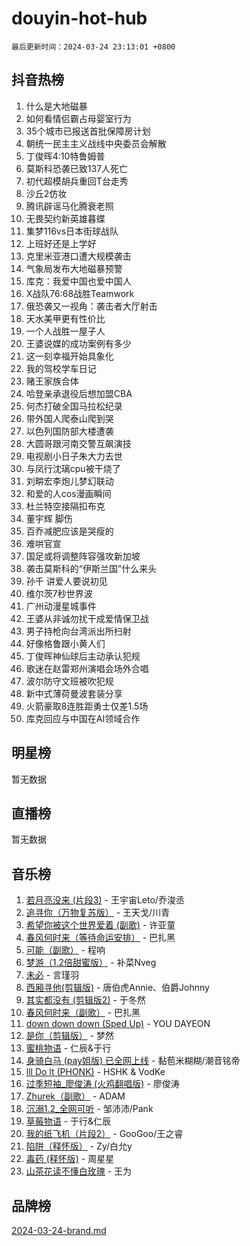 # douyin-hot-hub

`最后更新时间：2024-03-24 23:13:01 +0800`

## 抖音热榜

1. 什么是大地磁暴
1. 如何看情侣霸占母婴室行为
1. 35个城市已报送首批保障房计划
1. 朝统一民主主义战线中央委员会解散
1. 丁俊晖4:10特鲁姆普
1. 莫斯科恐袭已致137人死亡
1. 初代超模胡兵重回T台走秀
1. 沙丘2仿妆
1. 腾讯辟谣马化腾衰老照
1. 无畏契约新英雄暮蝶
1. 集梦116vs日本街球战队
1. 上班好还是上学好
1. 克里米亚港口遭大规模袭击
1. 气象局发布大地磁暴预警
1. 库克：我爱中国也爱中国人
1. X战队76:68战胜Teamwork
1. 俄恐袭又一视角：袭击者大厅射击
1. 天水美甲更有性价比
1. 一个人战胜一屋子人
1. 王婆说媒的成功案例有多少
1. 这一刻幸福开始具象化
1. 我的驾校学车日记
1. 赌王家族合体
1. 哈登亲承退役后想加盟CBA
1. 何杰打破全国马拉松纪录
1. 带外国人爬泰山爬到哭
1. 以色列国防部大楼遭袭
1. 大圆哥跟河南交警互飙演技
1. 电视剧小日子朱大力去世
1. 与凤行沈璃cpu被干烧了
1. 刘畊宏李炮儿梦幻联动
1. 和爱的人cos漫画瞬间
1. 杜兰特空接隔扣布克
1. 董宇辉 脚伤
1. 百乔减肥应该是哭瘦的
1. 难哄官宣
1. 国足或将调整阵容强攻新加坡
1. 袭击莫斯科的“伊斯兰国”什么来头
1. 孙千 讲爱人要说初见
1. 维尔茨7秒世界波
1. 广州动漫星城事件
1. 王婆从非诚勿扰干成爱情保卫战
1. 男子持枪向台湾派出所扫射
1. 好像格鲁跟小黄人们
1. 丁俊晖神仙球后主动承认犯规
1. 歌迷在赵雷郑州演唱会场外合唱
1. 波尔防守文班被吹犯规
1. 新中式薄荷曼波套装分享
1. 火箭豪取8连胜距勇士仅差1.5场
1. 库克回应与中国在AI领域合作

## 明星榜

暂无数据

## 直播榜

暂无数据

## 音乐榜

1. [若月亮没来 (片段3)](https://sf3-cdn-tos.douyinstatic.com/obj/tos-cn-ve-2774/okfyEUsGW1B1ovJi5JiN9IjvAT2lMwA054GoEB) - 王宇宙Leto/乔浚丞
1. [追寻你（万物复苏版）](https://sf5-hl-cdn-tos.douyinstatic.com/obj/tos-cn-ve-2774/oYeAZJsbjIDit9APmBg8u6uDUQnHmoCf3gbo74) - 王天戈/川青
1. [希望你被这个世界爱着 (副歌)](https://sf5-hl-cdn-tos.douyinstatic.com/obj/tos-cn-ve-2774/oUHCmWQfZlE3QQBKBeD8rCFLpJzPgCpImhsxMt) - 许亚童
1. [春风何时来（等待命运安排）](https://sf5-hl-cdn-tos.douyinstatic.com/obj/tos-cn-ve-2774/oICBNbD3gelMfB4WgiD1KI2jQtXZE2FgHLwtsl) - 巴扎黑
1. [可能（副歌）](https://sf5-hl-cdn-tos.douyinstatic.com/obj/tos-cn-ve-2774/cde1731888894259b333569393c2fb51) - 程响
1. [梦游（1.2倍甜蜜版）](https://sf5-hl-cdn-tos.douyinstatic.com/obj/tos-cn-ve-2774/o4gyAUm8hwufoEABmwVIiQtHsFuGzAEEWtNMzo) - 补菜Nveg
1. [未必](https://sf6-cdn-tos.douyinstatic.com/obj/tos-cn-ve-2774/ogntQMFnKQDZUgTCYuJgfLEtleYZZFxBQqhhFB) - 言瑾羽
1. [西厢寻他(剪辑版)](https://sf5-hl-cdn-tos.douyinstatic.com/obj/tos-cn-ve-2774/oUsAVfAQKlRNxEv5qxvIB8o5qmIWUcXbzJKJhw) - 唐伯虎Annie、伯爵Johnny
1. [其实都没有 (剪辑版2)](https://sf5-hl-cdn-tos.douyinstatic.com/obj/tos-cn-ve-2774/oEBNQenHZtBhxYjGgUDQk0BCHTigQafgFlbQ7k) - 于冬然
1. [春风何时来（副歌）](https://sf3-cdn-tos.douyinstatic.com/obj/tos-cn-ve-2774/ow7tbAiAWI2giBUrmu0hMMh3UYP3ZXdbDYiXd) - 巴扎黑
1. [down down down (Sped Up)](https://sf6-cdn-tos.douyinstatic.com/obj/tos-cn-ve-2774/ow80iABiXIO9DsFwK6WeZKMaJRi3BPJAotDy8m) - YOU DAYEON
1. [是你（剪辑版）](https://sf3-cdn-tos.douyinstatic.com/obj/tos-cn-ve-2774/46019dae783c4c969944217fe1cfafc4) - 梦然
1. [蜜桃物语](https://sf6-cdn-tos.douyinstatic.com/obj/tos-cn-ve-2774/oIhOSCZtIACtYU4XQkngiW9kCBfVD1Fz9IYeqL) - 仁辰&于行
1. [身骑白马 (pay姐版) 已全网上线](https://sf5-hl-cdn-tos.douyinstatic.com/obj/tos-cn-ve-2774/oQLO5ZgLsFkaDhdIIveF2zUCgfweY0gWaH4AQG) - 黏苞米糊糊/潮音铭帝
1. [lll Do lt (PHONK)](https://sf6-cdn-tos.douyinstatic.com/obj/tos-cn-ve-2774/osfNbddrZl4hIgEDk6kFftBDBJ1X8MZxH1QCOB) - HSHK & VodKe
1. [过季短袖_廖俊涛 (火鸡翻唱版)](https://sf5-hl-cdn-tos.douyinstatic.com/obj/tos-cn-ve-2774/ogQVJl0tRBKxQgZji7YClFEBrVDeHpPTWfCZbQ) - 廖俊涛
1. [Zhurek（副歌）](https://sf6-cdn-tos.douyinstatic.com/obj/tos-cn-ve-2774/ooQm8FBZQDlf0btEYgVpCcSCQfrdJGBEKZYBGS) - ADAM
1. [沉溺1.2_全网可听](https://sf5-hl-cdn-tos.douyinstatic.com/obj/tos-cn-ve-2774/ok2QoiBqsWAX9McZmWiI9gAB0EzwD4Xj6yfmtH) - 邹沛沛/Pank
1. [草莓物语](https://sf5-hl-cdn-tos.douyinstatic.com/obj/tos-cn-ve-2774/okynhJ7jEAIIZBfsLgYMEI8QC3WbQNN66RKzhT) - 于行&仁辰
1. [我的纸飞机（片段2）](https://sf6-cdn-tos.douyinstatic.com/obj/tos-cn-ve-2774/oM2ZrKcg2CD5AeRB2gkeXOFB1IxAGJdZPazYHf) - GooGoo/王之睿
1. [陷阱（释怀版）](https://sf6-cdn-tos.douyinstatic.com/obj/tos-cn-ve-2774/oE8C21LeZrzKLDFfQYgMzx4GAIHageG5IzayY7) - Zy/白允y
1. [毒药 (释怀版)](https://sf3-cdn-tos.douyinstatic.com/obj/tos-cn-ve-2774/oYILMEAzspdZBIzy4frJNB8ZHPHWAhiwowd4Ad) - 周星星
1. [山茶花读不懂白玫瑰](https://sf5-hl-cdn-tos.douyinstatic.com/obj/tos-cn-ve-2774/osfn8B7DktrRHEPJgPCfDbw7QDQEkwC16BxZg9) - 王为

## 品牌榜

[2024-03-24-brand.md](2024-03-24-brand.md)
